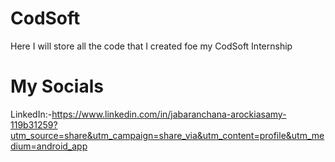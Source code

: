 # CodSoft
Here I will store all the code that I created foe my CodSoft Internship
# My Socials
LinkedIn:-https://www.linkedin.com/in/jabaranchana-arockiasamy-119b31259?utm_source=share&utm_campaign=share_via&utm_content=profile&utm_medium=android_app
